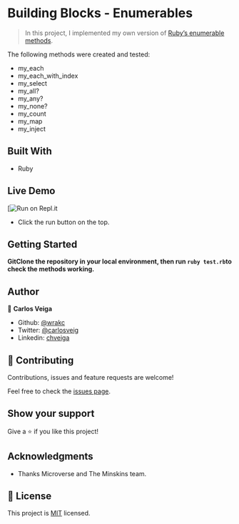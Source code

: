 # Building Blocks - Enumerables

> In this project, I implemented my own version of [Ruby’s enumerable methods](https://ruby-doc.org/core-2.7.1/Enumerable.html).

The following methods were created and tested:
- my_each
- my_each_with_index
- my_select
- my_all?
- my_any?
- my_none?
- my_count
- my_map
- my_inject

## Built With

- Ruby

## Live Demo

[![Run on Repl.it](https://repl.it/@wrakc/enumerables-ruby#README.md)

- Click the run button on the top.

## Getting Started

**GitClone the repository in your local environment, then run `ruby test.rb`to check the methods working.**

## Author

👤 **Carlos Veiga**

- Github: [@wrakc](https://github.com/wrakc)
- Twitter: [@carlosveig](https://twitter.com/carlosveig)
- Linkedin: [chveiga](https://linkedin.com/chveiga)

## 🤝 Contributing

Contributions, issues and feature requests are welcome!

Feel free to check the [issues page](issues/).

## Show your support

Give a ⭐️ if you like this project!

## Acknowledgments

- Thanks Microverse and The Minskins team.

## 📝 License

This project is [MIT](lic.url) licensed.
